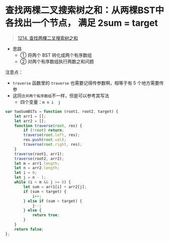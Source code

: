 
# 查找两棵二叉搜索树之和：从两棵BST中各找出一个节点， 满足 2sum = target



>  [1214. 查找两棵二叉搜索树之和](https://leetcode.cn/problems/two-sum-bsts/)


- 思路
	- ① 将两个 BST 转化成两个有序数组
	- ② 对两个有序数组执行两数之和问题

注意点：
- `traverse` 函数里的 `traverse` 也需要记得传参数啊，相等于有 5 个地方需要传参
- 这同`合并两个有序数组`不一样，但是可以参考其写法
	- 四个变量：`m n i  j` 

```javascript
var twoSumBSTs = function (root1, root2, target) {
    let arr1 = [];
    let arr2 = [];
    function traverse(root, res) {
        if (!root) return;
        traverse(root.left, res);
        res.push(root.val);
        traverse(root.right, res);
    }
    traverse(root1, arr1);
    traverse(root2, arr2);
    let m = arr1.length;
    let n = arr2.length;
    let i = 0;
    let j = n - 1;
    while (i < m && j >= 0) {
        let sum = arr1[i] + arr2[j];
        if (sum < target) {
            i++;
        } else if (sum > target) {
            j--;
        } else {
            return true;
        }
    }
    return false;
};
```